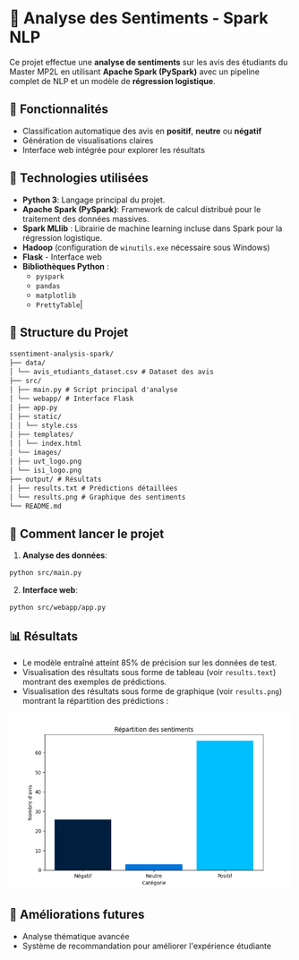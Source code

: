 # 🧠 Analyse des Sentiments - Spark NLP


Ce projet effectue une **analyse de sentiments** sur les avis des étudiants du Master MP2L en utilisant **Apache Spark (PySpark)** avec un pipeline complet de NLP et un modèle de **régression logistique**.


## 📌 Fonctionnalités

- Classification automatique des avis en **positif**, **neutre** ou **négatif**
- Génération de visualisations claires
- Interface web intégrée pour explorer les résultats


## 🔧 Technologies utilisées

- **Python 3**:  Langage principal du projet.
- **Apache Spark (PySpark)**: Framework de calcul distribué pour le traitement des données massives.
- **Spark MLlib** : Librairie de machine learning incluse dans Spark pour la régression logistique.
- **Hadoop** (configuration de `winutils.exe` nécessaire sous Windows)
- **Flask** - Interface web
- **Bibliothèques Python** :
  - `pyspark`
  - `pandas`
  - `matplotlib`
  - `PrettyTable`|


## 📂 Structure du Projet

```plaintext
ssentiment-analysis-spark/
├── data/
│ └── avis_etudiants_dataset.csv # Dataset des avis
├── src/
│ ├── main.py # Script principal d'analyse
│ └── webapp/ # Interface Flask
│ ├── app.py
│ ├── static/
│ │ └── style.css
│ ├── templates/
│ │ └── index.html
│ └── images/
│ ├── uvt_logo.png
│ └── isi_logo.png
├── output/ # Résultats
│ ├── results.txt # Prédictions détaillées
│ └── results.png # Graphique des sentiments
└── README.md
 ``` 

## 🚀 Comment lancer le projet

1. **Analyse des données**:

```bash
python src/main.py
```
2. **Interface web**:

```bash
python src/webapp/app.py
```

## 📊 Résultats

- Le modèle entraîné atteint 85% de précision sur les données de test.
- Visualisation des résultats sous forme de tableau (voir `results.text`) montrant des exemples de prédictions.
- Visualisation des résultats sous forme de graphique (voir `results.png`) montrant la répartition des prédictions :

![Répartition des sentiments](https://github.com/hendhamdi/Sentiment-Analysis---Spark-NLP/blob/main/output/results.png)

## 🚀 Améliorations futures

- Analyse thématique avancée
- Système de recommandation pour améliorer l'expérience étudiante

